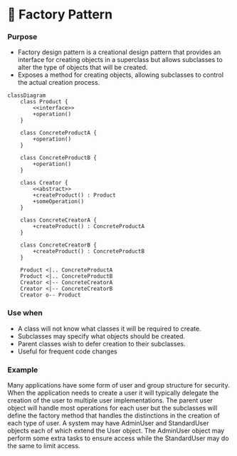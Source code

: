 # 🚀 Factory Pattern


### Purpose

- Factory design pattern is a creational design pattern that provides an interface for creating objects in a superclass but allows subclasses to alter the type of objects that will be created.
- Exposes a method for creating objects, allowing subclasses to control the actual creation process.

```mermaid
classDiagram
    class Product {
        <<interface>>
        +operation()
    }

    class ConcreteProductA {
        +operation()
    }

    class ConcreteProductB {
        +operation()
    }

    class Creator {
        <<abstract>>
        +createProduct() : Product
        +someOperation()
    }

    class ConcreteCreatorA {
        +createProduct() : ConcreteProductA
    }

    class ConcreteCreatorB {
        +createProduct() : ConcreteProductB
    }

    Product <|.. ConcreteProductA
    Product <|.. ConcreteProductB
    Creator <|-- ConcreteCreatorA
    Creator <|-- ConcreteCreatorB
    Creator o-- Product
```


### Use when

- A class will not know what classes it will be required to create.
- Subclasses may specify what objects should be created.
- Parent classes wish to defer creation to their subclasses.
- Useful for frequent code changes

### Example


Many applications have some form of user and group structure for security. When the application needs to create a user it will typically delegate the creation of the user to multiple user implementations. The parent user object will handle most operations for each user but the subclasses will define the factory method that handles the distinctions in the creation of each type of user. A system may have AdminUser and StandardUser objects each of which extend the User object. The AdminUser object may perform some extra tasks to ensure access while the StandardUser may do the same to limit access.

